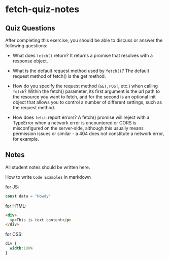 # fetch-quiz-notes

## Quiz Questions

After completing this exercise, you should be able to discuss or answer the following questions:

- What does `fetch()` return?
 It returns a promise that resolves with a response object.

- What is the default request method used by `fetch()`?
 The default request method of fetch() is the get method.

- How do you specify the request method (`GET`, `POST`, etc.) when calling `fetch`?
 Within the fetch() parameter, its first argument is the url path to the resource you want to fetch, and for the second is an optional init object that allows you to control a number of different settings, such as the request method.

- How does `fetch` report errors?
 A fetch() promise will reject with a TypeError when a network error is encountered or CORS is misconfigured on the server-side, although this usually means permission issues or similar - a 404 does not constitute a network error, for example.


## Notes

All student notes should be written here.


How to write `Code Examples` in markdown

for JS:
```javascript
const data = "Howdy"
```

for HTML:
```html
<div>
  <p>This is text content</p>
</div>
```

for CSS:
```css
div {
  width:100%
}
```
